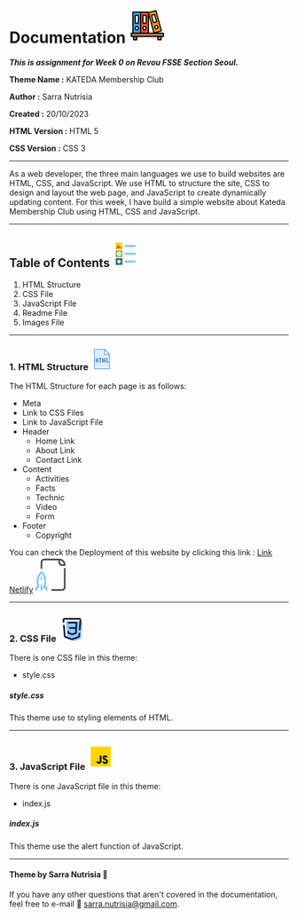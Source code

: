 # Documentation ![Folder Icon](Assets/Folder_Icon.png)


**_This is assignment for Week 0 on Revou FSSE Section Seoul._**


**Theme Name :** KATEDA Membership Club

**Author :** Sarra Nutrisia

**Created :** 20/10/2023 

**HTML Version :** HTML 5

**CSS Version :** CSS 3

***
As a web developer, the three main languages we use to build websites are HTML, CSS, and JavaScript. We use HTML to structure the site, CSS to design and layout the web page, and JavaScript to create dynamically updating content. For this week, I have build a simple website about Kateda Membership Club using HTML, CSS and JavaScript.

***
## Table of Contents ![Content Icon](Assets/Content_Icon.png)
1. HTML Structure
2. CSS File
3. JavaScript File
4. Readme File
5. Images File

***
### 1. HTML Structure ![HTML Icon](Assets/HTML_Icon.gif)
The HTML Structure for each page is as follows:
* Meta
* Link to CSS Files
* Link to JavaScript File
* Header
	* Home Link
	* About Link
	* Contact Link
* Content
	* Activities
	* Facts
	* Technic
	* Video
	* Form
* Footer
	* Copyright
  
You can check the Deployment of this website by clicking this link : [Link Netlify](https://gentle-fenglisu-84bd0f.netlify.app/) ![Deploy Icon](Assets/Deploy_Icon.png)
  
***
### 2. CSS File ![CSS Icon](Assets/CSS_Icon.png)
There is one CSS file in this theme:
* style.css
##### style.css
This theme use to styling elements of HTML.



***
### 3. JavaScript File ![JavaScript Icon](Assets/JavaScript_Icon.gif)
There is one JavaScript file in this theme:
* index.js

##### index.js
This theme use the alert function of JavaScript.

***
#### Theme by Sarra Nutrisia &#127776;
If you have any other questions that aren't covered in the documentation, feel free to e-mail &#128233; <sarra.nutrisia@gmail.com>.